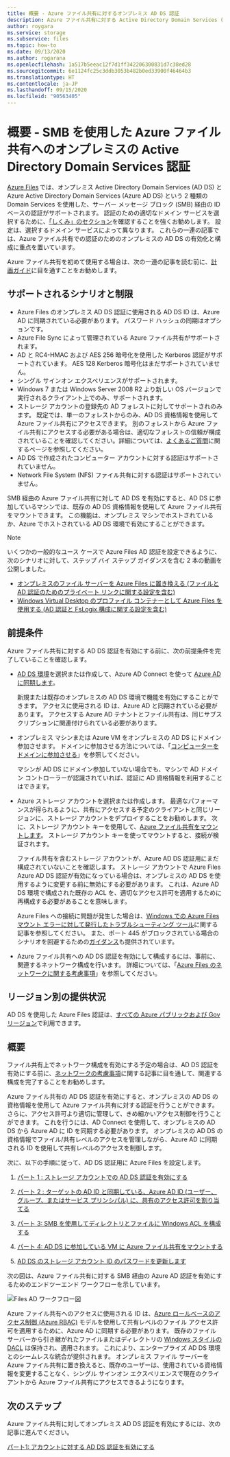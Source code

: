```yaml
---
title: 概要 - Azure ファイル共有に対するオンプレミス AD DS 認証
description: Azure ファイル共有に対する Active Directory Domain Services (AD DS) 認証について説明します。 この記事では、サポートされるシナリオ、可用性について取り上げると共に、AD DS および Azure Active Directory 間でのアクセス許可のしくみについて説明します。
author: roygara
ms.service: storage
ms.subservice: files
ms.topic: how-to
ms.date: 09/13/2020
ms.author: rogarana
ms.openlocfilehash: 1a517b5eeac12f7d1ff342206300831d7c38ed28
ms.sourcegitcommit: 6e1124fc25c3ddb3053b482b0ed33900f46464b3
ms.translationtype: HT
ms.contentlocale: ja-JP
ms.lasthandoff: 09/15/2020
ms.locfileid: "90563405"
---
```

# <a name="overview---on-premises-active-directory-domain-services-authentication-over-smb-for-azure-file-shares"></a>概要 - SMB を使用した Azure ファイル共有へのオンプレミスの Active Directory Domain Services 認証

[Azure Files](storage-files-introduction.md) では、オンプレミス Active Directory Domain Services (AD DS) と Azure Active Directory Domain Services (Azure AD DS) という 2 種類の Domain Services を使用した、サーバー メッセージ ブロック (SMB) 経由の ID ベースの認証がサポートされます。 認証のための適切なドメイン サービスを選択するために、[「しくみ」のセクション](https://docs.microsoft.com/azure/storage/files/storage-files-active-directory-overview#how-it-works)を確認することを強くお勧めします。 設定は、選択するドメイン サービスによって異なります。 これらの一連の記事では、Azure ファイル共有での認証のためのオンプレミスの AD DS の有効化と構成に重点を置いています。

Azure ファイル共有を初めて使用する場合は、次の一連の記事を読む前に、[計画ガイド](storage-files-planning.md)に目を通すことをお勧めします。

## <a name="supported-scenarios-and-restrictions"></a>サポートされるシナリオと制限

- Azure Files のオンプレミス AD DS 認証に使用される AD DS ID は、Azure AD に同期されている必要があります。 パスワード ハッシュの同期はオプションです。 
- Azure File Sync によって管理されている Azure ファイル共有がサポートされます。
- AD と RC4-HMAC および AES 256 暗号化を使用した Kerberos 認証がサポートされています。 AES 128 Kerberos 暗号化はまだサポートされていません。
- シングル サインオン エクスペリエンスがサポートされます。
- Windows 7 または Windows Server 2008 R2 より新しい OS バージョンで実行されるクライアント上でのみ、サポートされます。
- ストレージ アカウントの登録先の AD フォレストに対してサポートされのみます。 既定では、単一のフォレストからのみ、AD DS 資格情報を使用して Azure ファイル共有にアクセスできます。 別のフォレストから Azure ファイル共有にアクセスする必要がある場合は、適切なフォレストの信頼が構成されていることを確認してください。詳細については、[よくあるご質問](storage-files-faq.md#ad-ds--azure-ad-ds-authentication)に関するページを参照してください。
- AD DS で作成されたコンピューター アカウントに対する認証はサポートされていません。
- Network File System (NFS) ファイル共有に対する認証はサポートされていません。

SMB 経由の Azure ファイル共有に対して AD DS を有効にすると、AD DS に参加しているマシンでは、既存の AD DS 資格情報を使用して Azure ファイル共有をマウントできます。 この機能は、オンプレミス マシンでホストされているか、Azure でホストされている AD DS 環境で有効にすることができます。

> [!NOTE]
> いくつかの一般的なユース ケースで Azure Files AD 認証を設定できるように、次のシナリオに対して、ステップ バイ ステップ ガイダンスを含む 2 本の動画を公開しました。
> - [オンプレミスのファイル サーバーを Azure Files に置き換える (ファイルと AD 認証のためのプライベート リンクに関する設定を含む)](https://sec.ch9.ms/ch9/3358/0addac01-3606-4e30-ad7b-f195f3ab3358/ITOpsTalkAzureFiles_high.mp4)
> - [Windows Virtual Desktop のプロファイル コンテナーとして Azure Files を使用する (AD 認証と FsLogix 構成に関する設定を含む)](https://www.youtube.com/embed/9S5A1IJqfOQ)

## <a name="prerequisites"></a>前提条件 

Azure ファイル共有に対する AD DS 認証を有効にする前に、次の前提条件を完了していることを確認します。 

- [AD DS 環境](https://docs.microsoft.com/windows-server/identity/ad-ds/get-started/virtual-dc/active-directory-domain-services-overview)を選択または作成して、Azure AD Connect を使って [Azure AD に同期します](../../active-directory/hybrid/how-to-connect-install-roadmap.md)。 

    新規または既存のオンプレミスの AD DS 環境で機能を有効にすることができます。 アクセスに使用される ID は、Azure AD と同期されている必要があります。 アクセスする Azure AD テナントとファイル共有は、同じサブスクリプションに関連付けられている必要があります。

- オンプレミス マシンまたは Azure VM をオンプレミスの AD DS にドメイン参加させます。 ドメインに参加させる方法については、「[コンピューターをドメインに参加させる](https://docs.microsoft.com/windows-server/identity/ad-fs/deployment/join-a-computer-to-a-domain)」を参照してください。

    マシンが AD DS にドメイン参加していない場合でも、マシンで AD ドメイン コントローラーが認識されていれば、認証に AD 資格情報を利用することはできます。

- Azure ストレージ アカウントを選択または作成します。  最適なパフォーマンスが得られるように、共有にアクセスする予定のクライアントと同じリージョンに、ストレージ アカウントをデプロイすることをお勧めします。 次に、ストレージ アカウント キーを使用して、[Azure ファイル共有をマウントします](storage-how-to-use-files-windows.md)。 ストレージ アカウント キーを使ってマウントすると、接続が検証されます。

    ファイル共有を含むストレージ アカウントが、Azure AD DS 認証用にまだ構成されていないことを確認します。 ストレージ アカウントで Azure Files Azure AD DS 認証が有効になっている場合は、オンプレミスの AD DS を使用するように変更する前に無効にする必要があります。 これは、Azure AD DS 環境で構成された既存の ACL を、適切なアクセス許可を適用するために再構成する必要があることを意味します。

    Azure Files への接続に問題が発生した場合は、[Windows での Azure Files マウント エラーに対して発行したトラブルシューティング ツール](https://gallery.technet.microsoft.com/Troubleshooting-tool-for-a9fa1fe5)に関する記事を参照してください。 また、ポート 445 がブロックされている場合のシナリオを回避するための[ガイダンス](https://docs.microsoft.com/azure/storage/files/storage-files-faq#on-premises-access)も提供されています。 

- Azure ファイル共有への AD DS 認証を有効にして構成するには、事前に、関連するネットワーク構成を行います。 詳細については、「[Azure Files のネットワークに関する考慮事項](storage-files-networking-overview.md)」を参照してください。

## <a name="regional-availability"></a>リージョン別の提供状況

AD DS を使用した Azure Files 認証は、[すべての Azure パブリックおよび Gov リージョン](https://azure.microsoft.com/global-infrastructure/locations/)で利用できます。

## <a name="overview"></a>概要

ファイル共有上でネットワーク構成を有効にする予定の場合は、AD DS 認証を有効にする前に、[ネットワークの考慮事項](https://docs.microsoft.com/azure/storage/files/storage-files-networking-overview)に関する記事に目を通して、関連する構成を完了することをお勧めします。

Azure ファイル共有の AD DS 認証を有効にすると、オンプレミスの AD DS の資格情報を使用して Azure ファイル共有に対する認証を行うことができます。 さらに、アクセス許可より適切に管理して、きめ細かいアクセス制御を行うことができます。 これを行うには、AD Connect を使用して、オンプレミスの AD DS から Azure AD に ID を同期する必要があります。 オンプレミスの AD DS の資格情報でファイル/共有レベルのアクセスを管理しながら、Azure AD に同期される ID を使用して共有レベルのアクセスを制御します。

次に、以下の手順に従って、AD DS 認証用に Azure Files を設定します。 

1. [パート 1 : ストレージ アカウントでの AD DS 認証を有効にする](storage-files-identity-ad-ds-enable.md)

1. [パート 2 : ターゲットの AD ID と同期している、Azure AD ID (ユーザー、グループ、またはサービス プリンシパル) に、共有のアクセス許可を割り当てる](storage-files-identity-ad-ds-assign-permissions.md)

1. [パート 3: SMB を使用してディレクトリとファイルに Windows ACL を構成する](storage-files-identity-ad-ds-configure-permissions.md)
 
1. [パート 4: AD DS に参加している VM に Azure ファイル共有をマウントする](storage-files-identity-ad-ds-mount-file-share.md)

1. [AD DS のストレージ アカウント ID のパスワードを更新します](storage-files-identity-ad-ds-update-password.md)

次の図は、Azure ファイル共有に対する SMB 経由の Azure AD 認証を有効にするためのエンドツーエンド ワークフローを示しています。 

![Files AD ワークフロー図](media/storage-files-active-directory-domain-services-enable/diagram-files-ad.png)

Azure ファイル共有へのアクセスに使用される ID は、[Azure ロールベースのアクセス制御 (Azure RBAC)](../../role-based-access-control/overview.md) モデルを使用して共有レベルのファイル アクセス許可を適用するために、Azure AD に同期する必要があります。 既存のファイル サーバーから引き継がれたファイルまたはディレクトリの [Windows スタイルの DACL](https://docs.microsoft.com/previous-versions/technet-magazine/cc161041(v=msdn.10)?redirectedfrom=MSDN) は保持され、適用されます。 これにより、エンタープライズ AD DS 環境とのシームレスな統合が提供されます。 オンプレミス ファイル サーバーを Azure ファイル共有に置き換えると、既存のユーザーは、使用されている資格情報を変更することなく、シングル サインオン エクスペリエンスで現在のクライアントから Azure ファイル共有にアクセスできるようになります。  

## <a name="next-steps"></a>次のステップ

Azure ファイル共有に対してオンプレミス AD DS 認証を有効にするには、次の記事に進んでください。

[パート1: アカウントに対する AD DS 認証を有効にする](storage-files-identity-ad-ds-enable.md)

